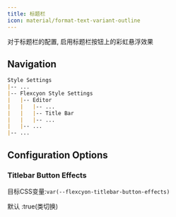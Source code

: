 ```yaml
---
title: 标题栏
icon: material/format-text-variant-outline
---
```


对于标题栏的配置, 启用标题栏按钮上的彩虹悬浮效果

## Navigation

```md
Style Settings
|-- ...
|-- Flexcyon Style Settings
|   |-- Editor
|   |   |-- ...
|   |   |-- Title Bar
|   |   |-- ...
|   |-- ...
|-- ...
```

## Configuration Options

### Titlebar Button Effects

目标CSS变量:`var(--flexcyon-titlebar-button-effects)`

默认 :true(类切换)
